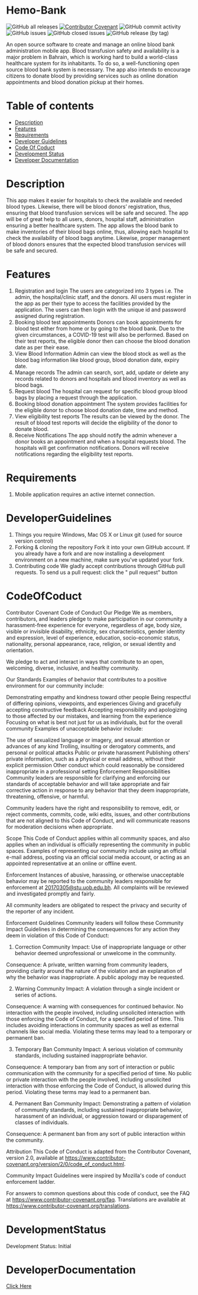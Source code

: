 # Hemo-Bank

![GitHub all releases](https://img.shields.io/github/downloads/FaizaFaisal/Hemo-Bank/total?color=Blue&label=Downloads)
[![Contributor Covenant](https://img.shields.io/badge/Contributor%20Covenant-2.1-4baaaa.svg)](code_of_conduct.md)
![GitHub commit activity](https://img.shields.io/github/commit-activity/m/FaizaFaisal/Hemo-Bank)
![GitHub issues](https://img.shields.io/github/issues-raw/FaizaFaisal/Hemo-Bank)
![GitHub closed issues](https://img.shields.io/github/issues-closed/FaizaFaisal/Hemo-Bank)
![GitHub release (by tag)](https://img.shields.io/github/downloads/FaizaFaisal/Hemo-Bank/v1.0.0/total)

An open source software to create and manage an online blood bank administration mobile app. Blood transfusion safety and availability is a major problem in Bahrain, which is working hard to build a world-class healthcare system for its inhabitants. To do so, a well-functioning open source blood bank system is necessary. The app also intends to encourage citizens to donate blood by providing services such as online donation appointments and blood donation pickup at their homes.




Table of contents
=================

<!--ts-->
   * [Description](#description)
   * [Features](#features)
   * [Requirements](#requirements)
   * [Developer Guidelines](#developerGuidelines)
   * [Code Of Coduct](#codeofconduct)
   * [Development Status](#developmentStatus)
   * [Developer Documentation](#developerDocumentation)   
<!--te-->


Description
============

This app makes it easier for hospitals to check the available and needed blood types. Likewise, there will be blood donors’ registration, thus, ensuring that blood transfusion services will be safe and secured. The app will be of great help to all users, donors, hospital staff, administration ensuring a better healthcare system. The app allows the blood bank to make inventories of their blood bags online, thus, allowing each hospital to check the availability of blood bags anytime. Likewise, proper management of blood donors ensures that the expected blood transfusion services will be safe and secured.


Features
=========

1. Registration and login
The users are categorized into 3 types i.e. The admin, the hospital/clinic staff, and the donors. All users must register in the app as per their type to access the facilities provided by the application. The users can then login with the unique id and password assigned during registration.
2. Booking blood test appointments
Donors can book appointments for blood test either from home or by going to the blood bank. Due to the given circumstances, a COVID-19 test will also be performed. Based on their test reports, the eligible donor then can choose the blood donation date as per their ease.
3. View Blood Information
Admin can view the blood stock as well as the blood bag information like blood group, blood donation date, expiry date.
4. Manage records
The admin can search, sort, add, update or delete any records related to donors and hospitals and blood inventory as well as blood bags.
5. Request blood
The hospital can request for specific blood group blood bags by placing a request through the application.
6. Booking blood donation appointment
The system provides facilities for the eligible donor to choose blood donation date, time and method.
7. View eligibility test reports
The results can be viewed by the donor. The result of blood test reports will decide the eligibility of the donor to donate blood.
8. Receive Notifications
The app should notify the admin whenever a donor books an appointment and when a hospital requests blood. The hospitals will get confirmation notifications. Donors will receive notifications regarding the eligibility test reports.


Requirements
============
1.	Mobile application requires an active internet connection.

DeveloperGuidelines
====================
1. Things you require
Windows, Mac OS X or Linux git (used for source version control)
2. Forking & cloning the repository
Fork it into your own GitHub account. If you already have a fork and are now installing a development environment on a new machine, make sure you've updated your fork.
3. Contributing code
We gladly accept contributions through GitHub pull requests. To send us a pull request: click the " pull request" button

CodeOfCoduct
=============
Contributor Covenant Code of Conduct
Our Pledge
We as members, contributors, and leaders pledge to make participation in our community a harassment-free experience for everyone, regardless of age, body size, visible or invisible disability, ethnicity, sex characteristics, gender identity and expression, level of experience, education, socio-economic status, nationality, personal appearance, race, religion, or sexual identity and orientation.

We pledge to act and interact in ways that contribute to an open, welcoming, diverse, inclusive, and healthy community.

Our Standards
Examples of behavior that contributes to a positive environment for our community include:

Demonstrating empathy and kindness toward other people
Being respectful of differing opinions, viewpoints, and experiences
Giving and gracefully accepting constructive feedback
Accepting responsibility and apologizing to those affected by our mistakes, and learning from the experience
Focusing on what is best not just for us as individuals, but for the overall community
Examples of unacceptable behavior include:

The use of sexualized language or imagery, and sexual attention or advances of any kind
Trolling, insulting or derogatory comments, and personal or political attacks
Public or private harassment
Publishing others' private information, such as a physical or email address, without their explicit permission
Other conduct which could reasonably be considered inappropriate in a professional setting
Enforcement Responsibilities
Community leaders are responsible for clarifying and enforcing our standards of acceptable behavior and will take appropriate and fair corrective action in response to any behavior that they deem inappropriate, threatening, offensive, or harmful.

Community leaders have the right and responsibility to remove, edit, or reject comments, commits, code, wiki edits, issues, and other contributions that are not aligned to this Code of Conduct, and will communicate reasons for moderation decisions when appropriate.

Scope
This Code of Conduct applies within all community spaces, and also applies when an individual is officially representing the community in public spaces. Examples of representing our community include using an official e-mail address, posting via an official social media account, or acting as an appointed representative at an online or offline event.

Enforcement
Instances of abusive, harassing, or otherwise unacceptable behavior may be reported to the community leaders responsible for enforcement at 20170305@stu.uob.edu.bh. All complaints will be reviewed and investigated promptly and fairly.

All community leaders are obligated to respect the privacy and security of the reporter of any incident.

Enforcement Guidelines
Community leaders will follow these Community Impact Guidelines in determining the consequences for any action they deem in violation of this Code of Conduct:

1. Correction
Community Impact: Use of inappropriate language or other behavior deemed unprofessional or unwelcome in the community.

Consequence: A private, written warning from community leaders, providing clarity around the nature of the violation and an explanation of why the behavior was inappropriate. A public apology may be requested.

2. Warning
Community Impact: A violation through a single incident or series of actions.

Consequence: A warning with consequences for continued behavior. No interaction with the people involved, including unsolicited interaction with those enforcing the Code of Conduct, for a specified period of time. This includes avoiding interactions in community spaces as well as external channels like social media. Violating these terms may lead to a temporary or permanent ban.

3. Temporary Ban
Community Impact: A serious violation of community standards, including sustained inappropriate behavior.

Consequence: A temporary ban from any sort of interaction or public communication with the community for a specified period of time. No public or private interaction with the people involved, including unsolicited interaction with those enforcing the Code of Conduct, is allowed during this period. Violating these terms may lead to a permanent ban.

4. Permanent Ban
Community Impact: Demonstrating a pattern of violation of community standards, including sustained inappropriate behavior, harassment of an individual, or aggression toward or disparagement of classes of individuals.

Consequence: A permanent ban from any sort of public interaction within the community.

Attribution
This Code of Conduct is adapted from the Contributor Covenant, version 2.0, available at https://www.contributor-covenant.org/version/2/0/code_of_conduct.html.

Community Impact Guidelines were inspired by Mozilla's code of conduct enforcement ladder.

For answers to common questions about this code of conduct, see the FAQ at https://www.contributor-covenant.org/faq. Translations are available at https://www.contributor-covenant.org/translations.


DevelopmentStatus
==================

Development Status: Initial


DeveloperDocumentation
=======================

[Click Here](https://faizafaisal.github.io/Hemo-Bank/)


